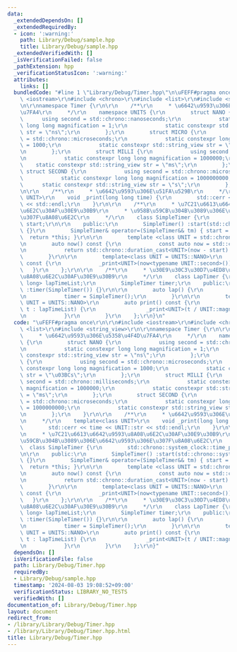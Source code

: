 ```yaml
---
data:
  _extendedDependsOn: []
  _extendedRequiredBy:
  - icon: ':warning:'
    path: Library/Debug/sample.hpp
    title: Library/Debug/sample.hpp
  _extendedVerifiedWith: []
  _isVerificationFailed: false
  _pathExtension: hpp
  _verificationStatusIcon: ':warning:'
  attributes:
    links: []
  bundledCode: "#line 1 \"Library/Debug/Timer.hpp\"\n\uFEFF#pragma once\r\n\r\n#include\
    \ <iostream>\r\n#include <chrono>\r\n#include <list>\r\n#include <string_view>\r\
    \n\r\nnamespace Timer {\r\n\r\n    /**\r\n     * \u6642\u9593\u306E\u5358\u4F4D\
    \u7FA4\r\n     */\r\n    namespace UNITS {\r\n        struct NANO {\r\n      \
    \      using second = std::chrono::nanoseconds;\r\n            static constexpr\
    \ long long magnification = 1;\r\n            static constexpr std::string_view\
    \ str = \"ns\";\r\n        };\r\n        struct MICRO {\r\n            using second\
    \ = std::chrono::microseconds;\r\n            static constexpr long long magnification\
    \ = 1000;\r\n            static constexpr std::string_view str = \"\u03BCs\";\r\
    \n        };\r\n        struct MILLI {\r\n            using second = std::chrono::milliseconds;\r\
    \n            static constexpr long long magnification = 1000000;\r\n        \
    \    static constexpr std::string_view str = \"ms\";\r\n        };\r\n       \
    \ struct SECOND {\r\n            using second = std::chrono::microseconds;\r\n\
    \            static constexpr long long magnification = 1000000000;\r\n      \
    \      static constexpr std::string_view str = \"s\";\r\n        };\r\n    }\r\
    \n\r\n    /**\r\n     * \u6642\u9593\u306E\u51FA\u529B\r\n     */\r\n    template<class\
    \ UNIT>\r\n    void _print(long long time) {\r\n        std::cerr << time << UNIT::str\
    \ << std::endl;\r\n    }\r\n\r\n    /**\r\n     * \u7C21\u6613\u6642\u9593\u8A08\
    \u6E2C\u30AF\u30E9\u30B9\r\n     * \u958B\u59CB\u304B\u3089\u306E\u6642\u9593\u306E\
    \u307F\u8A08\u6E2C\r\n     */\r\n    class SimpleTimer {\r\n        std::chrono::system_clock::time_point\
    \ start;\r\n\r\n    public:\r\n        SimpleTimer() :start(std::chrono::system_clock::now())\
    \ {}\r\n        SimpleTimer& operator=(SimpleTimer&& tm) { start = std::move(tm.start);\
    \  return *this; }\r\n\r\n        template <class UNIT = std::chrono::nanoseconds>\r\
    \n        auto now() const {\r\n            const auto now = std::chrono::system_clock::now();\r\
    \n            return std::chrono::duration_cast<UNIT>(now - start).count();\r\n\
    \        }\r\n\r\n        template<class UNIT = UNITS::NANO>\r\n        auto print()\
    \ const {\r\n            _print<UNIT>(now<typename UNIT::second>());\r\n     \
    \   }\r\n    };\r\n\r\n    /**\r\n     * \u30E9\u30C3\u30D7\u4ED8\u304D\u6642\u9593\
    \u8A08\u6E2C\u30AF\u30E9\u30B9\r\n     */\r\n    class LapTimer {\r\n        std::list<long\
    \ long> lapTimeList;\r\n        SimpleTimer timer;\r\n    public:\r\n        LapTimer()\
    \ :timer(SimpleTimer()) {}\r\n\r\n        auto lap() {\r\n            lapTimeList.emplace_back(timer.now());\r\
    \n            timer = SimpleTimer();\r\n        }\r\n\r\n        template<class\
    \ UNIT = UNITS::NANO>\r\n        auto print() const {\r\n            for(auto&&\
    \ t : lapTimeList) {\r\n                _print<UNIT>(t / UNIT::magnification);\r\
    \n            }\r\n        }\r\n    };\r\n}\n"
  code: "\uFEFF#pragma once\r\n\r\n#include <iostream>\r\n#include <chrono>\r\n#include\
    \ <list>\r\n#include <string_view>\r\n\r\nnamespace Timer {\r\n\r\n    /**\r\n\
    \     * \u6642\u9593\u306E\u5358\u4F4D\u7FA4\r\n     */\r\n    namespace UNITS\
    \ {\r\n        struct NANO {\r\n            using second = std::chrono::nanoseconds;\r\
    \n            static constexpr long long magnification = 1;\r\n            static\
    \ constexpr std::string_view str = \"ns\";\r\n        };\r\n        struct MICRO\
    \ {\r\n            using second = std::chrono::microseconds;\r\n            static\
    \ constexpr long long magnification = 1000;\r\n            static constexpr std::string_view\
    \ str = \"\u03BCs\";\r\n        };\r\n        struct MILLI {\r\n            using\
    \ second = std::chrono::milliseconds;\r\n            static constexpr long long\
    \ magnification = 1000000;\r\n            static constexpr std::string_view str\
    \ = \"ms\";\r\n        };\r\n        struct SECOND {\r\n            using second\
    \ = std::chrono::microseconds;\r\n            static constexpr long long magnification\
    \ = 1000000000;\r\n            static constexpr std::string_view str = \"s\";\r\
    \n        };\r\n    }\r\n\r\n    /**\r\n     * \u6642\u9593\u306E\u51FA\u529B\r\
    \n     */\r\n    template<class UNIT>\r\n    void _print(long long time) {\r\n\
    \        std::cerr << time << UNIT::str << std::endl;\r\n    }\r\n\r\n    /**\r\
    \n     * \u7C21\u6613\u6642\u9593\u8A08\u6E2C\u30AF\u30E9\u30B9\r\n     * \u958B\
    \u59CB\u304B\u3089\u306E\u6642\u9593\u306E\u307F\u8A08\u6E2C\r\n     */\r\n  \
    \  class SimpleTimer {\r\n        std::chrono::system_clock::time_point start;\r\
    \n\r\n    public:\r\n        SimpleTimer() :start(std::chrono::system_clock::now())\
    \ {}\r\n        SimpleTimer& operator=(SimpleTimer&& tm) { start = std::move(tm.start);\
    \  return *this; }\r\n\r\n        template <class UNIT = std::chrono::nanoseconds>\r\
    \n        auto now() const {\r\n            const auto now = std::chrono::system_clock::now();\r\
    \n            return std::chrono::duration_cast<UNIT>(now - start).count();\r\n\
    \        }\r\n\r\n        template<class UNIT = UNITS::NANO>\r\n        auto print()\
    \ const {\r\n            _print<UNIT>(now<typename UNIT::second>());\r\n     \
    \   }\r\n    };\r\n\r\n    /**\r\n     * \u30E9\u30C3\u30D7\u4ED8\u304D\u6642\u9593\
    \u8A08\u6E2C\u30AF\u30E9\u30B9\r\n     */\r\n    class LapTimer {\r\n        std::list<long\
    \ long> lapTimeList;\r\n        SimpleTimer timer;\r\n    public:\r\n        LapTimer()\
    \ :timer(SimpleTimer()) {}\r\n\r\n        auto lap() {\r\n            lapTimeList.emplace_back(timer.now());\r\
    \n            timer = SimpleTimer();\r\n        }\r\n\r\n        template<class\
    \ UNIT = UNITS::NANO>\r\n        auto print() const {\r\n            for(auto&&\
    \ t : lapTimeList) {\r\n                _print<UNIT>(t / UNIT::magnification);\r\
    \n            }\r\n        }\r\n    };\r\n}"
  dependsOn: []
  isVerificationFile: false
  path: Library/Debug/Timer.hpp
  requiredBy:
  - Library/Debug/sample.hpp
  timestamp: '2024-08-03 19:08:52+09:00'
  verificationStatus: LIBRARY_NO_TESTS
  verifiedWith: []
documentation_of: Library/Debug/Timer.hpp
layout: document
redirect_from:
- /library/Library/Debug/Timer.hpp
- /library/Library/Debug/Timer.hpp.html
title: Library/Debug/Timer.hpp
---
```

